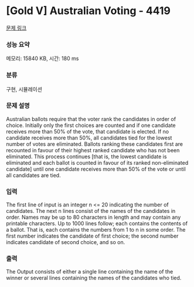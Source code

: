 # [Gold V] Australian Voting - 4419 

[문제 링크](https://www.acmicpc.net/problem/4419) 

### 성능 요약

메모리: 15840 KB, 시간: 180 ms

### 분류

구현, 시뮬레이션

### 문제 설명

<p>Australian ballots require that the voter rank the candidates in order of choice. Initially only the first choices are counted and if one candidate receives more than 50% of the vote, that candidate is elected. If no candidate receives more than 50%, all candidates tied for the lowest number of votes are eliminated. Ballots ranking these candidates first are recounted in favour of their highest ranked candidate who has not been eliminated. This process continues [that is, the lowest candidate is eliminated and each ballot is counted in favour of its ranked non-eliminated candidate] until one candidate receives more than 50% of the vote or until all candidates are tied.</p>

### 입력 

 <p>The first line of input is an integer n <= 20 indicating the number of candidates. The next n lines consist of the names of the candidates in order. Names may be up to 80 characters in length and may contain any printable characters. Up to 1000 lines follow; each contains the contents of a ballot. That is, each contains the numbers from 1 to n in some order. The first number indicates the candidate of first choice; the second number indicates candidate of second choice, and so on.</p>

### 출력 

 <p>The Output consists of either a single line containing the name of the winner or several lines containing the names of the candidates who tied. </p>

